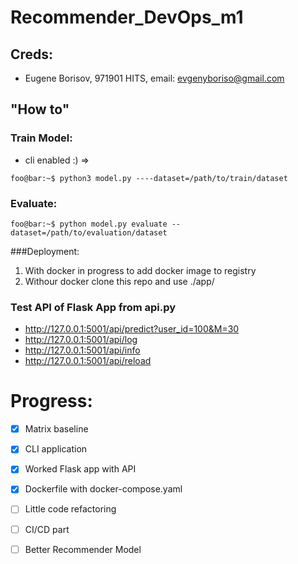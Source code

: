 # Recommender_DevOps_m1

## Creds:
* Eugene Borisov, 971901 HITS, email: evgenyboriso@gmail.com

## "How to"

### Train Model:
* cli enabled :) =>
```
foo@bar:~$ python3 model.py ----dataset=/path/to/train/dataset
```

### Evaluate:
```
foo@bar:~$ python model.py evaluate --dataset=/path/to/evaluation/dataset
```


###Deployment:
1. With docker in progress to add docker image to registry
2. Withour docker clone this repo and use ./app/


### Test API of Flask App from api.py
* http://127.0.0.1:5001/api/predict?user_id=100&M=30
* http://127.0.0.1:5001/api/log
* http://127.0.0.1:5001/api/info
* http://127.0.0.1:5001/api/reload


# Progress: 
- [x] Matrix baseline
- [x] CLI application
- [x] Worked Flask app with API
- [x] Dockerfile with docker-compose.yaml
- [ ] Little code refactoring
- [ ] CI/CD part
- [ ] Better Recommender Model 

